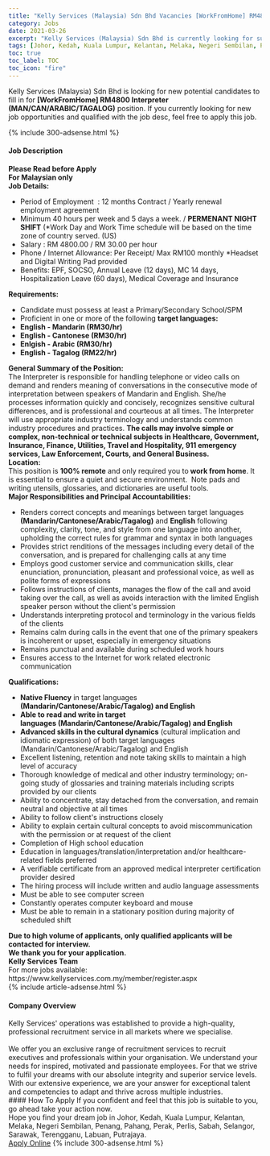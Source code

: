 ```yaml
---
title: "Kelly Services (Malaysia) Sdn Bhd Vacancies [WorkFromHome] RM4800 Interpreter (MAN/CAN/ARABIC/TAGALOG)" 
category: Jobs 
date: 2021-03-26 
excerpt: "Kelly Services (Malaysia) Sdn Bhd is currently looking for suitable person to fill in the [WorkFromHome] RM4800 Interpreter (MAN/CAN/ARABIC/TAGALOG) which based in Johor, Kedah, Kuala Lumpur, Kelantan, Melaka, Negeri Sembilan, Penang, Pahang, Perak, Perlis, Sabah, Selangor, Sarawak, Terengganu, Labuan, Putrajaya" 
tags: [Johor, Kedah, Kuala Lumpur, Kelantan, Melaka, Negeri Sembilan, Penang, Pahang, Perak, Perlis, Sabah, Selangor, Sarawak, Terengganu, Labuan, Putrajaya] 
toc: true 
toc_label: TOC 
toc_icon: "fire" 
--- 
```


<p>Kelly Services (Malaysia) Sdn Bhd is looking for new potential candidates to fill in for <b>[WorkFromHome] RM4800 Interpreter (MAN/CAN/ARABIC/TAGALOG)</b> position. If you currently looking for new job opportunities and qualified with the job desc, feel free to apply this job.
</p>{% include 300-adsense.html %} 
<div><div><h4>Job Description</h4></div><div><div><span><div><div><strong>Please Read before Apply<br>For Malaysian only</strong><div><strong>Job Details:</strong></div><ul><li>Period of Employment&#160; : 12 months Contract / Yearly renewal employment agreement</li><li>Minimum 40 hours per week and 5 days a week. / <strong>PERMENANT NIGHT SHIFT</strong> (*Work Day and Work Time schedule will be based on the time zone of country served. (US)</li><li>Salary : RM 4800.00 / RM 30.00 per hour</li><li>Phone / Internet Allowance: Per Receipt/ Max RM100 monthly *Headset and Digital Writing Pad provided</li><li>Benefits: EPF, SOCSO, Annual Leave (12 days), MC 14 days, Hospitalization Leave (60 days), Medical Coverage and Insurance</li></ul><strong>Requirements:</strong><ul><li>Candidate must possess at least a Primary/Secondary School/SPM</li><li>Proficient in one or more of the following <strong>target languages:</strong></li><li><strong><strong>English - Mandarin (RM30/hr)</strong></strong></li><li><strong>English - Cantonese&#160;</strong><strong>(RM30/hr)</strong></li><li><strong>Enlgish - Arabic&#160;</strong><strong>(RM30/hr)</strong></li><li><b>English - Tagalog&#160;</b><b>(RM22/hr)</b></li></ul><div><strong>General Summary of the Position:</strong><br>The Interpreter is responsible for handling telephone or video calls on demand and renders meaning of conversations in the consecutive mode of interpretation between speakers of Mandarin and English. She/he processes information quickly and concisely, recognizes sensitive cultural differences, and is professional and courteous at all times. The Interpreter will use appropriate industry terminology and understands common industry procedures and practices. <strong>The calls may involve simple or complex, non-technical or technical subjects in Healthcare, Government, Insurance, Finance, Utilities, Travel and Hospitality, 911 emergency services, Law Enforcement, Courts, and General Business.</strong></div><div><strong>Location:</strong></div><div>This position is <strong>100% remote</strong> and only required you to<strong> work from home</strong>. It is essential to ensure a quiet and secure environment.&#160; Note pads and writing utensils, glossaries, and dictionaries are useful tools.&#160;</div><div><strong>Major Responsibilities and Principal Accountabilities:</strong></div><ul><li>Renders correct concepts and meanings between target languages <strong>(</strong><b>Mandarin/Cantonese/Arabic/Tagalog)</b>&#160;and <strong>English</strong> following complexity, clarity, tone, and style from one language into another, upholding the correct rules for grammar and syntax in both languages</li><li>Provides strict renditions of the messages including every detail of the conversation, and is prepared for challenging calls at any time</li><li>Employs good customer service and communication skills, clear enunciation, pronunciation, pleasant and professional voice, as well as polite forms of expressions</li><li>Follows instructions of clients, manages the flow of the call and avoid taking over the call, as well as avoids interaction with the limited English speaker person without the client's permission</li><li>Understands interpreting protocol and terminology in the various fields of the clients</li><li>Remains calm during calls in the event that one of the primary speakers is incoherent or upset, especially in emergency situations</li><li>Remains punctual and available during scheduled work hours</li><li>Ensures access to the Internet for work related electronic communication</li></ul><strong>Qualifications:</strong><ul><li><strong>Native Fluency</strong> in target languages <strong>(Mandarin/Cantonese/Arabic/Tagalog) and English&#160;</strong></li><li><strong>Able to read and write in target languages&#160;</strong><strong>(Mandarin/Cantonese/Arabic/Tagalog) and English</strong></li><li><strong>Advanced skills in the cultural dynamics</strong> (cultural implication and idiomatic expression) of both target languages (Mandarin/Cantonese/Arabic/Tagalog) and English</li><li>Excellent listening, retention and note taking skills to maintain a high level of accuracy</li><li>Thorough knowledge of medical and other industry terminology; on-going study of glossaries and training materials including scripts provided by our clients</li><li>Ability to concentrate, stay detached from the conversation, and remain neutral and objective at all times</li><li>Ability to follow client's instructions closely</li><li>Ability to explain certain cultural concepts to avoid miscommunication with the permission or at request of the client</li><li>Completion of High school education</li><li>Education in languages/translation/interpretation and/or healthcare-related fields preferred</li><li>A verifiable certificate from an approved medical interpreter certification provider desired</li><li>The hiring process will include written and audio language assessments</li><li>Must be able to see computer screen</li><li>Constantly operates computer keyboard and mouse</li><li>Must be able to remain in a stationary position during majority of scheduled shift</li></ul><div><strong>Due to high volume of applicants, only qualified applicants will be contacted for interview.&#160;</strong></div><div><strong>We thank you for your application.</strong></div><div><strong>Kelly Services Team</strong></div><div>For more jobs available:<br>https://www.kellyservices.com.my/member/register.aspx</div></div></div></span></div></div></div> 
{% include article-adsense.html %} 
<div><div><h4>Company Overview</h4></div><div><div><span><div><div>
	Kelly Services' operations was established to provide a high-quality, professional recruitment service in all markets where we specialise.<br>
<br>
	We offer you an exclusive range of recruitment services to recruit executives and professionals within your organisation. We understand your needs for inspired, motivated and passionate employees. For that we strive to fulfil your dreams with our absolute integrity and superior service levels. With our extensive experience, we are your answer for exceptional talent and competencies to adapt and thrive across multiple industries.</div></div></span></div></div></div> 
#### How To Apply 
If you confident and feel that this job is suitable to you, go ahead take your action now. <br/> 
Hope you find your dream job in Johor, Kedah, Kuala Lumpur, Kelantan, Melaka, Negeri Sembilan, Penang, Pahang, Perak, Perlis, Sabah, Selangor, Sarawak, Terengganu, Labuan, Putrajaya. <br/> 
<a href="https://www.jobstreet.com.my/en/job/[workfromhome]-rm4800-interpreter-man-can-arabic-tagalog-4516629?jobId=jobstreet-my-job-4516629&" class="btn btn--info" target="_blank" rel="nofollow noopenner">Apply Online</a> 
{% include 300-adsense.html %} 